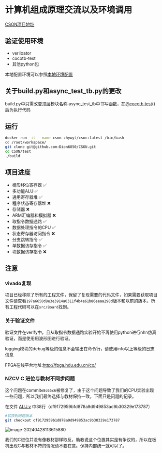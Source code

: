 # 计算机组成原理交流以及环境调用
[CSON项目地址](https://github.com/Dion6850/CSON)

## 验证使用环境

 - veriloator
 - cocotb-test
 - 其他python包

本地配置环境可以参照[本地环境配置](test/README.md)

## 关于build.py和async_test_tb.py的更改

build.py中只需改变顶层模块名称
async_test_tb中书写函数，在@cocotb.test()后为执行代码

## 运行

```bash
docker run -it --name cson zhywyt/cson:latest /bin/bash
cd /root/workspace/
git clone git@github.com:Dion6850/CSON.git
cd CSON/test
./build
```
## 项目进度
- 桶形移位寄存器 ✅
- 多功能ALU  ✅
- 通用寄存器堆  ✅
- 程序状态寄存器堆 ❌
- 存储器 ❌
- ARM汇编器和模拟器 ❌
- 取指令数据通路 ✅
- 数据处理指令的CPU ✅
- 状态寄存器访问指令 ❌
- 分支跳转指令 ✅
- 单数据访存指令 ✅
- 块数据访存指令 ❌

## 注意
### vivado复现
项目已经移除了所有的工程文件，保留了复现需要的代码文件，如果需要获取项目文件请查看`197a6650d9e3e3914a0311f4b4e61b86eeaa298d`版本和以前的版本。所有工程代码可以在`src/Board`找到。

### 关于验证文件

验证文件在verify中。且从取指令数据通路实验开始不再使用python进行nhn仿真验证，而是使用用波形图进行验证。

logging模块的debug等级的信息不会输出在命令行，请使用info以上等级的日志信息

FPGA在线平台地址:http://fpga.hdu.edu.cn/co/

### NZCV C 进位与教材不同步问题

这个问题在commit`e8c65c6`被修复了，由于这个问题导致了我们的CPU实验出现一些问题，所以我们最终选择与教材保持一致。下面只是问题的记录。

在文件 [ALU.v](src/ALU.v) 中38行（cf9172959b1d878a9d949853ac9b30329e173787）

```bash
#切换到问题版本
git checkout cf9172959b1d878a9d949853ac9b30329e173787
```
![image-20240428113615880](https://github.com/Dion6850/CSON/assets/112734045/f438d920-b46b-4678-b3fe-160ccb01f7a5)


我们的C进位并没有像教材那样取反，助教说这个位置其实是有争议的，所以在板机出现C与教材不符的情况请不要在意。保持内部统一就可以了。
